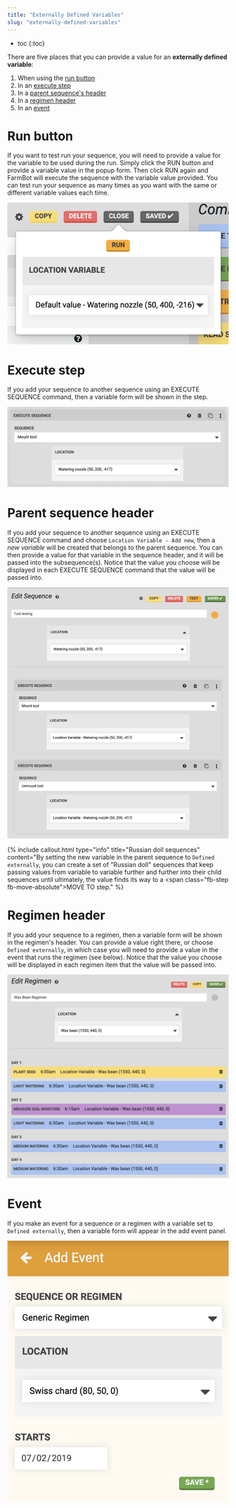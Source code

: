```yaml
---
title: "Externally Defined Variables"
slug: "externally-defined-variables"
---
```


* toc
{:toc}

There are five places that you can provide a value for an **externally defined variable**:
1. When using the [run button](#run-button)
2. In an [execute step](#execute-step)
3. In a [parent sequence's header](#sequence-header)
4. In a [regimen header](#regimen-header)
5. In an [event](#event)

# Run button
If you want to test run your sequence, you will need to provide a value for the variable to be used during the run. Simply click the <span class="fb-button fb-orange">RUN</span> button and provide a variable value in the popup form. Then click <span class="fb-button fb-orange">RUN</span> again and FarmBot will execute the sequence with the variable value provided. You can test run your sequence as many times as you want with the same or different variable values each time.

![Screen Shot 2020-05-19 at 5.21.34 PM.png](Screen_Shot_2020-05-19_at_5.21.34_PM.png)

# Execute step
If you add your sequence to another sequence using an <span class="fb-step fb-execute">EXECUTE SEQUENCE</span> command, then a variable form will be shown in the step.

![Screen Shot 2019-07-05 at 8.18.32 PM.png](Screen_Shot_2019-07-05_at_8.18.32_PM.png)

# Parent sequence header
If you add your sequence to another sequence using an <span class="fb-step fb-execute">EXECUTE SEQUENCE</span> command and choose `Location Variable - Add new`, then a *new variable* will be created that belongs to the parent sequence. You can then provide a value for that variable in the sequence header, and it will be passed into the subsequence(s). Notice that the value you choose will be displayed in each <span class="fb-step fb-execute">EXECUTE SEQUENCE</span> command that the value will be passed into.

![Screen Shot 2019-07-05 at 8.25.37 PM.png](Screen_Shot_2019-07-05_at_8.25.37_PM.png)



{%
include callout.html
type="info"
title="Russian doll sequences"
content="By setting the new variable in the parent sequence to `Defined externally`, you can create a set of \"Russian doll\" sequences that keep passing values from variable to variable further and further into their child sequences until ultimately, the value finds its way to a <span class=\"fb-step fb-move-absolute\">MOVE TO</span> step."
%}

# Regimen header
If you add your sequence to a regimen, then a variable form will be shown in the regimen's header. You can provide a value right there, or choose `Defined externally`, in which case you will need to provide a value in the event that runs the regimen (see below). Notice that the value you choose will be displayed in each regimen item that the value will be passed into.

![8 Regimen Variable Form.png](8_Regimen_Variable_Form.png)

# Event
If you make an event for a sequence or a regimen with a variable set to `Defined externally`, then a variable form will appear in the add event panel.

![9 Event Variable Form.png](9_Event_Variable_Form.png)

